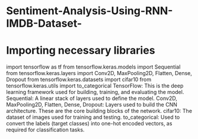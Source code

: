 # Sentiment-Analysis-Using-RNN-IMDB-Dataset-

# Importing necessary libraries

import tensorflow as tf
from tensorflow.keras.models import Sequential
from tensorflow.keras.layers import Conv2D, MaxPooling2D, Flatten, Dense, Dropout
from tensorflow.keras.datasets import cifar10
from tensorflow.keras.utils import to_categorical
TensorFlow: This is the deep learning framework used for building, training, and evaluating the model.
Sequential: A linear stack of layers used to define the model.
Conv2D, MaxPooling2D, Flatten, Dense, Dropout: Layers used to build the CNN architecture. These are the core building blocks of the network.
cifar10: The dataset of images used for training and testing.
to_categorical: Used to convert the labels (target classes) into one-hot encoded vectors, as required for classification tasks.

